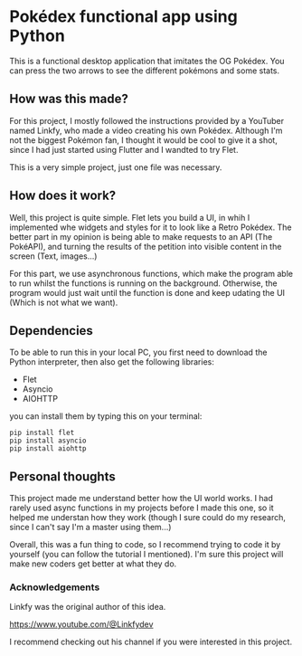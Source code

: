 # Pokédex functional app using Python

This is a functional desktop application that imitates the OG Pokédex. You can press the two arrows to see the different pokémons and some stats.

## How was this made?

For this project, I mostly followed the instructions provided by a YouTuber named Linkfy, who made a video creating his own Pokédex.
Although I'm not the biggest Pokémon fan, I thought it would be cool to give it a shot, since I had just started using Flutter and I wandted to try Flet. 

This is a very simple project, just one file was necessary. 

## How does it work?

Well, this project is quite simple.
Flet lets you build a UI, in whih I implemented whe widgets and styles for it to look like a Retro Pokédex.
The better part in my opinion is being able to make requests to an API (The PokéAPI), and turning the results of the petition into visible content in the screen (Text, images...)

For this part, we use asynchronous functions, which make the program able to run whilst the functions is running on the background.
Otherwise, the program would just wait until the function is done and keep udating the UI (Which is not what we want).


## Dependencies

To be able to run this in your local PC, you first need to download the Python interpreter, then also get the following libraries:

+ Flet
+ Asyncio
+ AIOHTTP

you can install them by typing this on your terminal:
```
pip install flet
pip install asyncio
pip install aiohttp
```

## Personal thoughts

This project made me understand better how the UI world works.
I had rarely used async functions in my projects before I made this one, so it helped me understan how they work (though I sure could do my research, since I can't say I'm a master using them...)

Overall, this was a fun thing to code, so I recommend trying to code it by yourself (you can follow the tutorial I mentioned).
I'm sure this project will make new coders get better at what they do.



### Acknowledgements

Linkfy was the original author of this idea.

https://www.youtube.com/@Linkfydev

I recommend checking out his channel if you were interested in this project.